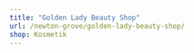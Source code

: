 ```yaml
---
title: "Golden Lady Beauty Shop"
url: /newton-grove/golden-lady-beauty-shop/
shop: Kosmetik
---
```

